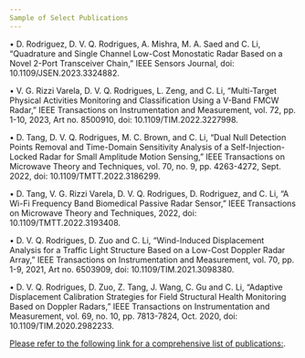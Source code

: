 ```yaml
---
Sample of Select Publications 
---
```

•	D. Rodriguez, D. V. Q. Rodrigues, A. Mishra, M. A. Saed and C. Li, “Quadrature and Single Channel Low-Cost Monostatic Radar Based on a Novel 2-Port Transceiver Chain,” IEEE Sensors Journal, doi: 10.1109/JSEN.2023.3324882.

•	V. G. Rizzi Varela, D. V. Q. Rodrigues, L. Zeng, and C. Li, “Multi-Target Physical Activities Monitoring and Classification Using a V-Band FMCW Radar,” IEEE Transactions on Instrumentation and Measurement, vol. 72, pp. 1-10, 2023, Art no. 8500910, doi: 10.1109/TIM.2022.3227998.

•	D. Tang, D. V. Q. Rodrigues, M. C. Brown, and C. Li, “Dual Null Detection Points Removal and Time-Domain Sensitivity Analysis of a Self-Injection-Locked Radar for Small Amplitude Motion Sensing,” IEEE Transactions on Microwave Theory and Techniques, vol. 70, no. 9, pp. 4263-4272, Sept. 2022, doi: 10.1109/TMTT.2022.3186299.

•	D. Tang, V. G. Rizzi Varela, D. V. Q. Rodrigues, D. Rodriguez, and C. Li, “A Wi-Fi Frequency Band Biomedical Passive Radar Sensor,” IEEE Transactions on Microwave Theory and Techniques, 2022, doi: 10.1109/TMTT.2022.3193408.

•	D. V. Q. Rodrigues, D. Zuo and C. Li, “Wind-Induced Displacement Analysis for a Traffic Light Structure Based on a Low-Cost Doppler Radar Array,” IEEE Transactions on Instrumentation and Measurement, vol. 70, pp. 1-9, 2021, Art no. 6503909, doi: 10.1109/TIM.2021.3098380.

•	D. V. Q. Rodrigues, D. Zuo, Z. Tang, J. Wang, C. Gu and C. Li, “Adaptive Displacement Calibration Strategies for Field Structural Health Monitoring Based on Doppler Radars,” IEEE Transactions on Instrumentation and Measurement, vol. 69, no. 10, pp. 7813-7824, Oct. 2020, doi: 10.1109/TIM.2020.2982233.


[Please refer to the following link for a comprehensive list of publications:](https://scholar.google.com/citations?user=rks__UkAAAAJ&hl=en&oi=ao).
